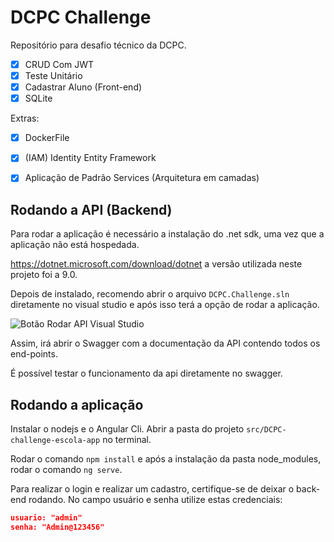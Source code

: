 # DCPC Challenge

Repositório para desafio técnico da DCPC.

- [x] CRUD Com JWT
- [x] Teste Unitário
- [x] Cadastrar Aluno (Front-end)
- [x] SQLite

Extras:
- [x] DockerFile
- [x] (IAM) Identity Entity Framework
- [x] Aplicação de Padrão Services (Arquitetura em camadas)


## Rodando a API (Backend)
Para rodar a aplicação é necessário a instalação do .net sdk, uma vez que a aplicação não está hospedada.

https://dotnet.microsoft.com/download/dotnet a versão utilizada neste projeto foi a 9.0.

Depois de instalado, recomendo abrir o arquivo `DCPC.Challenge.sln` diretamente no visual studio e após isso terá a opção de rodar a aplicação.

![Botão Rodar API Visual Studio](https://imgur.com/a/EcjcTVH)

Assim, irá abrir o Swagger com a documentação da API contendo todos os end-points.

É possível testar o funcionamento da api diretamente no swagger.

## Rodando a aplicação

Instalar o nodejs e o Angular Cli.
Abrir a pasta do projeto `src/DCPC-challenge-escola-app` no terminal.

Rodar o comando `npm install` e após a instalação da pasta node_modules, rodar o comando `ng serve`.

Para realizar o login e realizar um cadastro, certifique-se de deixar o back-end rodando. No campo usuário e senha utilize estas credenciais:
```json
usuario: "admin"
senha: "Admin@123456"
```